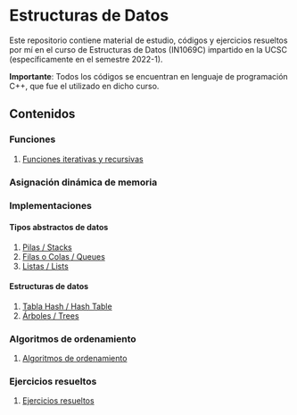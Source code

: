 # Estructuras de Datos

Este repositorio contiene material de estudio, códigos y ejercicios resueltos por mí en el curso de Estructuras de Datos (IN1069C) impartido en la UCSC (específicamente en el semestre 2022-1).

**Importante**: Todos los códigos se encuentran en lenguaje de programación C++, que fue el utilizado en dicho curso.

## Contenidos

### Funciones

1. [Funciones iterativas y recursivas](https://github.com/AlvaroMolinaCL/EstructurasDeDatos/tree/main/funciones)

### Asignación dinámica de memoria

### Implementaciones

#### Tipos abstractos de datos
1. [Pilas / Stacks](https://github.com/AlvaroMolinaCL/EstructurasDeDatos/tree/main/stacksPilas)
2. [Filas o Colas / Queues](https://github.com/AlvaroMolinaCL/EstructurasDeDatos/tree/main/queuesFilas)
3. [Listas / Lists](https://github.com/AlvaroMolinaCL/EstructurasDeDatos/tree/main/listsListas)

#### Estructuras de datos
1. [Tabla Hash / Hash Table](https://github.com/AlvaroMolinaCL/EstructurasDeDatos/tree/main/tablaHash)
2. [Árboles / Trees](https://github.com/AlvaroMolinaCL/EstructurasDeDatos/tree/main/arbolesTrees)

### Algoritmos de ordenamiento

1. [Algoritmos de ordenamiento](https://github.com/AlvaroMolinaCL/EstructurasDeDatos/tree/main/algoritmosOrdenamiento)

### Ejercicios resueltos

1. [Ejercicios resueltos](https://github.com/AlvaroMolinaCL/EstructurasDeDatos/tree/main/ejerciciosResueltos)
